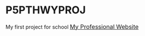 # P5PTHWYPROJ
My first project for school
<a href="Website.html" class="center"><font size="3">My Professional Website</font></a>
